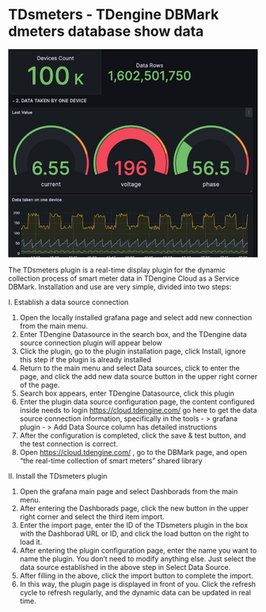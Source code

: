# TDsmeters - TDengine DBMark dmeters database show data

![TDsmeters-overview](../assets/TDsmeters-full.jpeg)

The TDsmeters plugin is a real-time display plugin for the dynamic collection process of smart meter data in TDengine Cloud as a Service DBMark. Installation and use are very simple, divided into two steps:

I. Establish a data source connection

1. Open the locally installed grafana page and select add new connection from the main menu.
2. Enter TDengine Datasource in the search box, and the TDengine data source connection plugin will appear below
3. Click the plugin, go to the plugin installation page, click Install, ignore this step if the plugin is already installed
4. Return to the main menu and select Data sources, click to enter the page, and click the add new data source button in the upper right corner of the page.
5. Search box appears, enter TDengine Datasource, click this plugin
6. Enter the plugin data source configuration page, the content configured inside needs to login https://cloud.tdengine.com/ go here to get the data source connection information, specifically in the tools - > grafana plugin - > Add Data Source column has detailed instructions
7. After the configuration is completed, click the save & test button, and the test connection is correct.
8. Open https://cloud.tdengine.com/ , go to the DBMark page, and open “the real-time collection of smart meters” shared library

II. Install the TDsmeters plugin

1. Open the grafana main page and select Dashborads from the main menu.
2. After entering the Dashborads page, click the new button in the upper right corner and select the third item import.
3. Enter the import page, enter the ID of the TDsmeters plugin in the box with the Dashborad URL or ID, and click the load button on the right to load it.
4. After entering the plugin configuration page, enter the name you want to name the plugin. You don’t need to modify anything else. Just select the data source established in the above step in Select Data Source.
5. After filling in the above, click the import button to complete the import.
6. In this way, the plugin page is displayed in front of you. Click the refresh cycle to refresh regularly, and the dynamic data can be updated in real time.